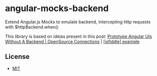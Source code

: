 # angular-mocks-backend

Extend Angular.js Mocks to emulate backend, intercepting http requests with $httpBackend.when()

This library is based on ideias present in this post: [Prototype Angular UIs Without A Backend | OpenSource Connections](http://www.opensourceconnections.com/2013/09/16/prototype-angular-uis-without-a-backend/) | [[jsfiddle] example](http://jsfiddle.net/softwaredoug/pCMCQ/9/)


## License

- [MIT](LICENSE)